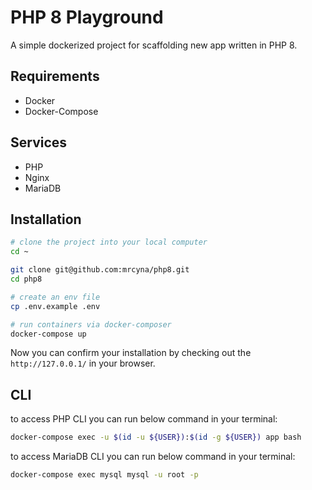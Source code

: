 # PHP 8 Playground
A simple dockerized project for scaffolding new app written in PHP 8.

## Requirements
- Docker
- Docker-Compose

## Services
- PHP
- Nginx
- MariaDB

## Installation
```bash
# clone the project into your local computer
cd ~

git clone git@github.com:mrcyna/php8.git
cd php8

# create an env file
cp .env.example .env

# run containers via docker-composer
docker-compose up
```
Now you can confirm your installation by checking out the `http://127.0.0.1/` in your browser.

## CLI
to access PHP CLI you can run below command in your terminal:
```bash
docker-compose exec -u $(id -u ${USER}):$(id -g ${USER}) app bash
```

to access MariaDB CLI you can run below command in your terminal:
```bash
docker-compose exec mysql mysql -u root -p
```